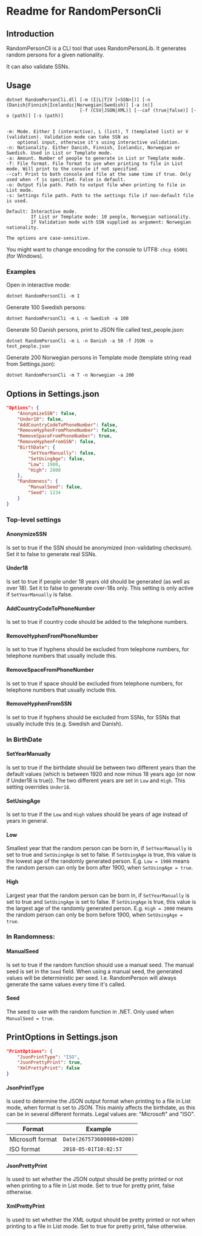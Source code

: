 ﻿# Readme for RandomPersonCli

## Introduction

RandomPersonCli is a CLI tool that uses RandomPersonLib.
It generates random persons for a given nationality.

It can also validate SSNs.

## Usage

```
dotnet RandomPersonCli.dll [-m (I|L|T|V [<SSN>])] [-n (Danish|Finnish|Icelandic|Norwegian|Swedish)] [-a (n)]
                           [-f (CSV|JSON|XML)] [--caf (true|false)] [-o (path)] [-s (path)]


-m: Mode. Either I (interactive), L (list), T (templated list) or V (validation). Validation mode can take SSN as
    optional input, otherwise it's using interactive validation.
-n: Nationality. Either Danish, Finnish, Icelandic, Norwegian or Swedish. Used in List or Template mode.
-a: Amount. Number of people to generate in List or Template mode.
-f: File format. File format to use when printing to file in List mode. Will print to the console if not specified.
--caf: Print to both console and file at the same time if true. Only used when -f is specified. False is default.
-o: Output file path. Path to output file when printing to file in List mode.
-s: Settings file path. Path to the settings file if non-default file is used.

Default: Interactive mode.
         If List or Template mode: 10 people, Norwegian nationality.
         If Validation mode with SSN supplied as argument: Norwegian nationality.

The options are case-sensitive.
```

You might want to change encoding for the console to UTF8: `chcp 65001` (for Windows).

### Examples

Open in interactive mode:

```dotnet RandomPersonCli -m I```

Generate 100 Swedish persons:

```dotnet RandomPersonCli -m L -n Swedish -a 100```

Generate 50 Danish persons, print to JSON file called test_people.json:

```dotnet RandomPersonCli -m L -n Danish -a 50 -f JSON -o test_people.json```

Generate 200 Norwegian persons in Template mode (template string read from Settings.json):

```dotnet RandomPersonCli -m T -n Norwegian -a 200```

## Options in Settings.json

```json
"Options": {
    "AnonymizeSSN": false,
    "Under18": false,
    "AddCountryCodeToPhoneNumber": false,
    "RemoveHyphenFromPhoneNumber": false,
    "RemoveSpaceFromPhoneNumber": true,
    "RemoveHyphenFromSSN": false,
    "BirthDate": {
        "SetYearManually": false,
        "SetUsingAge": false,
        "Low": 1900,
        "High": 2000
    },
    "Randomness": {
        "ManualSeed": false,
        "Seed": 1234
    }
}
```
### Top-level settings

#### AnonymizeSSN
Is set to true if the SSN should be anonymized (non-validating checksum).
Set it to false to generate real SSNs.

#### Under18
Is set to true if people under 18 years old should be generated (as well as over 18).
Set it to false to generate over-18s only. This setting is only active if `SetYearManually` is
false.

#### AddCountryCodeToPhoneNumber
Is set to true if country code should be added to the
telephone numbers.

#### RemoveHyphenFromPhoneNumber
Is set to true if hyphens should be excluded from telephone
numbers, for telephone numbers that usually include this.

#### RemoveSpaceFromPhoneNumber
Is set to true if space should be excluded from telephone
numbers, for telephone numbers that usually include this.

#### RemoveHyphenFromSSN
Is set to true if hyphens should be excluded from SSNs, for SSNs
that usually include this (e.g. Swedish and Danish).

### In BirthDate

#### SetYearManually
Is set to true if the birthdate should be between two different years than
the default values (which is between 1920 and now minus 18 years ago (or now if Under18 is true)).
The two different years are set in `Low` and `High`. This setting overrides `Under18`.

#### SetUsingAge
Is set to true if the `Low` and `High` values should be years of age instead of
years in general.

#### Low
Smallest year that the random person can be born in, if `SetYearManually` is set to true
and `SetUsingAge` is set to false. If `SetUsingAge` is true, this value is the lowest age of
the randomly generated person. E.g. `Low = 1900` means the random person can only be born after
1900, when `SetUsingAge = true`.

#### High
Largest year that the random person can be born in, if `SetYearManually` is set to true
and `SetUsingAge` is set to false. If `SetUsingAge` is true, this value is the largest age of
the randomly generated person. E.g. `High = 2000` means the random person can only be born before
1900, when `SetUsingAge = true`.

### In Randomness:

#### ManualSeed
Is set to true if the random function should use a manual seed. The manual seed is
set in the `Seed` field. When using a manual seed, the generated values will be deterministic per
seed. I.e. RandomPerson will always generate the same values every time it's called.

#### Seed
The seed to use with the random function in .NET. Only used when `ManualSeed = true`.

## PrintOptions in Settings.json

```json
"PrintOptions": {
    "JsonPrintType": "ISO",
    "JsonPrettyPrint": true,
    "XmlPrettyPrint": false
}
```

#### JsonPrintType
Is used to determine the JSON output format when printing to a file in
List mode, when format is set to JSON. This mainly affects the birthdate, as this can be
in several different formats. Legal values are: "Microsoft" and "ISO".

| Format           | Example                   |
|------------------|---------------------------|
| Microsoft format | `Date(267573600000+0200)` |
| ISO format       | `2018-05-01T10:02:57`     |

#### JsonPrettyPrint
Is used to set whether the JSON output should be pretty printed or not
when printing to a file in List mode. Set to true for pretty print, false otherwise.

#### XmlPrettyPrint
Is used to set whether the XML output should be pretty printed or not
when printing to a file in List mode. Set to true for pretty print, false otherwise.
